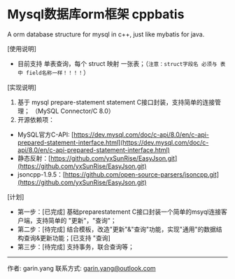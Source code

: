 # Mysql数据库orm框架 cppbatis
A orm database structure for mysql in c++, just like mybatis for java.

[使用说明]

- 目前支持 单表查询，每个 struct 映射 一张表；（`注意：struct字段名 必须与 表中 field名称一样！！！！`）

[实现说明]
1. 基于 mysql prepare-statement statement C接口封装，支持简单的连接管理； （MySQL Connector/C 8.0）
2. 开源依赖项：
- MySQL官方C-API: [https://dev.mysql.com/doc/c-api/8.0/en/c-api-prepared-statement-interface.html](https://dev.mysql.com/doc/c-api/8.0/en/c-api-prepared-statement-interface.html)
- 静态反射：[https://github.com/yxSunRise/EasyJson.git](https://github.com/yxSunRise/EasyJson.git)
- jsoncpp-1.9.5：[https://github.com/open-source-parsers/jsoncpp.git](https://github.com/yxSunRise/EasyJson.git)

[计划]
* 第一步：[已完成] 基础preparestatement C接口封装一个简单的msyql连接客户端，支持简单的 "更新"，"查询"；
* 第二步：[待完成] 结合模板，改造"更新"&"查询"功能，实现"通用"的数据结构查询&更新功能；[已支持 "查询]
* 第三步：[待完成] 支持事务，联合查询等；


---
作者: garin.yang
联系方式: garin.yang@outlook.com


